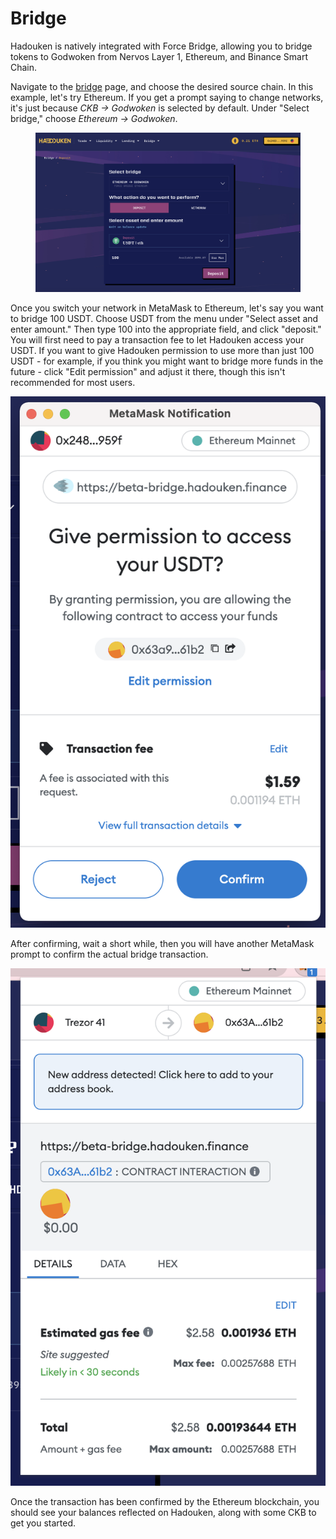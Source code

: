 # Bridge

Hadouken is natively integrated with Force Bridge, allowing you to bridge tokens to Godwoken from Nervos Layer 1, Ethereum, and Binance Smart Chain.

Navigate to the [bridge](https://app.hadouken.finance/bridge) page, and choose the desired source chain. In this example, let's try Ethereum. If you get a prompt saying to change networks, it's just because _CKB -> Godwoken_ is selected by default. Under "Select bridge," choose _Ethereum -> Godwoken_.

<figure><img src="../.gitbook/assets/image (10).png" alt=""><figcaption></figcaption></figure>

Once you switch your network in MetaMask to Ethereum, let's say you want to bridge 100 USDT. Choose USDT from the menu under "Select asset and enter amount." Then type 100 into the appropriate field, and click "deposit." You will first need to pay a transaction fee to let Hadouken access your USDT. If you want to give Hadouken permission to use more than just 100 USDT - for example, if you think you might want to bridge more funds in the future - click "Edit permission" and adjust it there, though this isn't recommended for most users.

![](<../.gitbook/assets/image (23).png>)

After confirming, wait a short while, then you will have another MetaMask prompt to confirm the actual bridge transaction.

![](<../.gitbook/assets/image (3) (4).png>)

Once the transaction has been confirmed by the Ethereum blockchain, you should see your balances reflected on Hadouken, along with some CKB to get you started.

